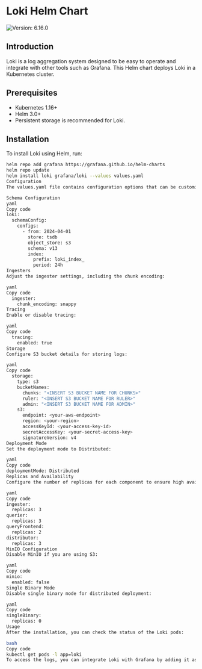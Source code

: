 # Loki Helm Chart

![Version: 6.16.0](https://img.shields.io/badge/Version-6.16.0-informational)

## Introduction

Loki is a log aggregation system designed to be easy to operate and integrate with other tools such as Grafana. This Helm chart deploys Loki in a Kubernetes cluster.

## Prerequisites

- Kubernetes 1.16+
- Helm 3.0+
- Persistent storage is recommended for Loki.

## Installation

To install Loki using Helm, run:

```bash
helm repo add grafana https://grafana.github.io/helm-charts
helm repo update
helm install loki grafana/loki --values values.yaml
Configuration
The values.yaml file contains configuration options that can be customized before installation. Below are the key configurations you might want to modify:

Schema Configuration
yaml
Copy code
loki:
  schemaConfig:
    configs:
      - from: 2024-04-01
        store: tsdb
        object_store: s3
        schema: v13
        index:
          prefix: loki_index_
          period: 24h
Ingesters
Adjust the ingester settings, including the chunk encoding:

yaml
Copy code
  ingester:
    chunk_encoding: snappy
Tracing
Enable or disable tracing:

yaml
Copy code
  tracing:
    enabled: true
Storage
Configure S3 bucket details for storing logs:

yaml
Copy code
  storage:
    type: s3
    bucketNames:
      chunks: "<INSERT S3 BUCKET NAME FOR CHUNKS>"
      ruler: "<INSERT S3 BUCKET NAME FOR RULER>"
      admin: "<INSERT S3 BUCKET NAME FOR ADMIN>"
    s3:
      endpoint: <your-aws-endpoint>
      region: <your-region>
      accessKeyId: <your-access-key-id>
      secretAccessKey: <your-secret-access-key>
      signatureVersion: v4
Deployment Mode
Set the deployment mode to Distributed:

yaml
Copy code
deploymentMode: Distributed
Replicas and Availability
Configure the number of replicas for each component to ensure high availability:

yaml
Copy code
ingester:
  replicas: 3
querier:
  replicas: 3
queryFrontend:
  replicas: 2
distributor:
  replicas: 3
MinIO Configuration
Disable MinIO if you are using S3:

yaml
Copy code
minio:
  enabled: false
Single Binary Mode
Disable single binary mode for distributed deployment:

yaml
Copy code
singleBinary:
  replicas: 0
Usage
After the installation, you can check the status of the Loki pods:

bash
Copy code
kubectl get pods -l app=loki
To access the logs, you can integrate Loki with Grafana by adding it as a data source.
